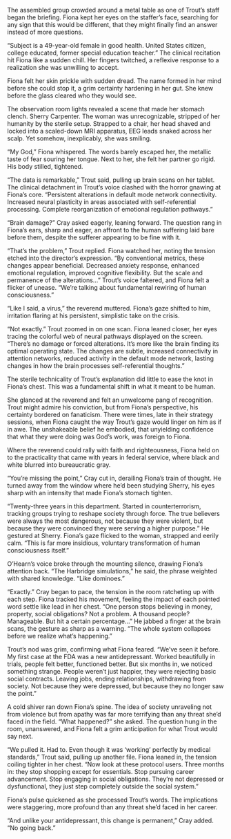 The assembled group crowded around a metal table as one of Trout’s staff began the briefing. Fiona kept her eyes on the staffer’s face, searching for any sign that this would be different, that they might finally find an answer instead of more questions. 

“Subject is a 49-year-old female in good health. United States citizen, college educated, former special education teacher.” The clinical recitation hit Fiona like a sudden chill. Her fingers twitched, a reflexive response to a realization she was unwilling to accept. 

Fiona felt her skin prickle with sudden dread. The name formed in her mind before she could stop it, a grim certainty hardening in her gut. She knew before the glass cleared who they would see. 

The observation room lights revealed a scene that made her stomach clench. Sherry Carpenter. The woman was unrecognizable, stripped of her humanity by the sterile setup. Strapped to a chair, her head shaved and locked into a scaled-down MRI apparatus, EEG leads snaked across her scalp. Yet somehow, inexplicably, she was smiling. 

“My God,” Fiona whispered. The words barely escaped her, the metallic taste of fear souring her tongue. Next to her, she felt her partner go rigid. His body stilled, tightened. 

“The data is remarkable,” Trout said, pulling up brain scans on her tablet. The clinical detachment in Trout’s voice clashed with the horror gnawing at Fiona’s core. “Persistent alterations in default mode network connectivity. Increased neural plasticity in areas associated with self-referential processing. Complete reorganization of emotional regulation pathways.” 

“Brain damage?” Cray asked eagerly, leaning forward. The question rang in Fiona’s ears, sharp and eager, an affront to the human suffering laid bare before them, despite the sufferer appearing to be fine with it. 

“That’s the problem,” Trout replied. Fiona watched her, noting the tension etched into the director’s expression. “By conventional metrics, these changes appear beneficial. Decreased anxiety response, enhanced emotional regulation, improved cognitive flexibility. But the scale and permanence of the alterations…” Trout’s voice faltered, and Fiona felt a flicker of unease. “We’re talking about fundamental rewiring of human consciousness.” 

“Like I said, a virus,” the reverend muttered. Fiona’s gaze shifted to him, irritation flaring at his persistent, simplistic take on the crisis. 

“Not exactly.” Trout zoomed in on one scan. Fiona leaned closer, her eyes tracing the colorful web of neural pathways displayed on the screen. “There’s no damage or forced alterations. It’s more like the brain finding its optimal operating state. The changes are subtle, increased connectivity in attention networks, reduced activity in the default mode network, lasting changes in how the brain processes self-referential thoughts.” 

The sterile technicality of Trout’s explanation did little to ease the knot in Fiona’s chest. This was a fundamental shift in what it meant to be human. 

She glanced at the reverend and felt an unwelcome pang of recognition. Trout might admire his conviction, but from Fiona’s perspective, his certainty bordered on fanaticism. There were times, late in their strategy sessions, when Fiona caught the way Trout’s gaze would linger on him as if in awe. The unshakeable belief he embodied, that unyielding confidence that what they were doing was God’s work, was foreign to Fiona. 

Where the reverend could rally with faith and righteousness, Fiona held on to the practicality that came with years in federal service, where black and white blurred into bureaucratic gray. 

“You’re missing the point,” Cray cut in, derailing Fiona’s train of thought. He turned away from the window where he’d been studying Sherry, his eyes sharp with an intensity that made Fiona’s stomach tighten. 

“Twenty-three years in this department. Started in counterterrorism, tracking groups trying to reshape society through force. The true believers were always the most dangerous, not because they were violent, but because they were convinced they were serving a higher purpose.” He gestured at Sherry. Fiona’s gaze flicked to the woman, strapped and eerily calm. “This is far more insidious, voluntary transformation of human consciousness itself.” 

O’Hearn’s voice broke through the mounting silence, drawing Fiona’s attention back. “The Harbridge simulations,” he said, the phrase weighted with shared knowledge. “Like dominoes.” 

“Exactly.” Cray began to pace, the tension in the room ratcheting up with each step. Fiona tracked his movement, feeling the impact of each pointed word settle like lead in her chest. “One person stops believing in money, property, social obligations? Not a problem. A thousand people? Manageable. But hit a certain percentage…” He jabbed a finger at the brain scans, the gesture as sharp as a warning. “The whole system collapses before we realize what’s happening.” 

Trout’s nod was grim, confirming what Fiona feared. “We’ve seen it before. My first case at the FDA was a new antidepressant. Worked beautifully in trials, people felt better, functioned better. But six months in, we noticed something strange. People weren’t just happier, they were rejecting basic social contracts. Leaving jobs, ending relationships, withdrawing from society. Not because they were depressed, but because they no longer saw the point.” 

A cold shiver ran down Fiona’s spine. The idea of society unraveling not from violence but from apathy was far more terrifying than any threat she’d faced in the field. “What happened?” she asked. The question hung in the room, unanswered, and Fiona felt a grim anticipation for what Trout would say next. 

“We pulled it. Had to. Even though it was ‘working’ perfectly by medical standards,” Trout said, pulling up another file. Fiona leaned in, the tension coiling tighter in her chest. “Now look at these protocol users. Three months in: they stop shopping except for essentials. Stop pursuing career advancement. Stop engaging in social obligations. They’re not depressed or dysfunctional, they just step completely outside the social system.” 

Fiona’s pulse quickened as she processed Trout’s words. The implications were staggering, more profound than any threat she’d faced in her career. 

“And unlike your antidepressant, this change is permanent,” Cray added. “No going back.”
